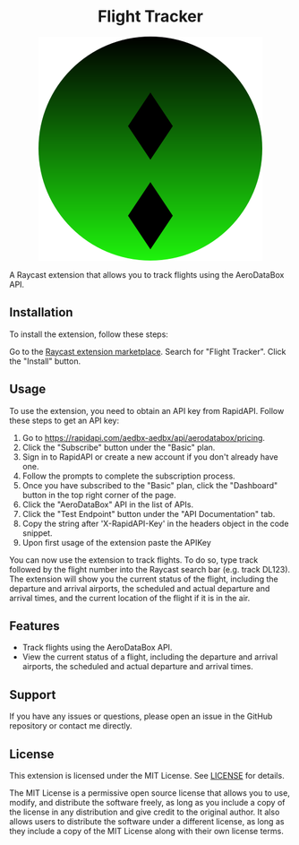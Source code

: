 <div align="center">
<h1>Flight Tracker</h1>

![Flight tracker Icon](/assets/icon.svg "This was generated by AI")

</div>
A Raycast extension that allows you to track flights using the AeroDataBox API.

## Installation

To install the extension, follow these steps:

Go to the [Raycast extension marketplace](https://raycast.com/extensions).
Search for "Flight Tracker".
Click the "Install" button.

## Usage

To use the extension, you need to obtain an API key from RapidAPI. Follow these steps to get an API key:

1. Go to https://rapidapi.com/aedbx-aedbx/api/aerodatabox/pricing.
2. Click the "Subscribe" button under the "Basic" plan.
3. Sign in to RapidAPI or create a new account if you don't already have one.
4. Follow the prompts to complete the subscription process.
5. Once you have subscribed to the "Basic" plan, click the "Dashboard" button in the top right corner of the page.
6. Click the "AeroDataBox" API in the list of APIs.
7. Click the "Test Endpoint" button under the "API Documentation" tab.
8. Copy the string after 'X-RapidAPI-Key' in the headers object in the code snippet.
9. Upon first usage of the extension paste the APIKey

You can now use the extension to track flights. To do so, type track followed by the flight number into the Raycast search bar (e.g. track DL123). The extension will show you the current status of the flight, including the departure and arrival airports, the scheduled and actual departure and arrival times, and the current location of the flight if it is in the air.

## Features

- Track flights using the AeroDataBox API.
- View the current status of a flight, including the departure and arrival airports, the scheduled and actual departure and arrival times.

## Support

If you have any issues or questions, please open an issue in the GitHub repository or contact me directly.

## License

This extension is licensed under the MIT License. See [LICENSE](https://chat.openai.com/LICENSE) for details.

The MIT License is a permissive open source license that allows you to use, modify, and distribute the software freely, as long as you include a copy of the license in any distribution and give credit to the original author. It also allows users to distribute the software under a different license, as long as they include a copy of the MIT License along with their own license terms.
